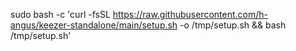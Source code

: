 sudo bash -c 'curl -fsSL https://raw.githubusercontent.com/h-angus/keezer-standalone/main/setup.sh -o /tmp/setup.sh && bash /tmp/setup.sh'
